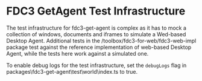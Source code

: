 # FDC3 GetAgent Test Infrastructure

The test infrastructure for fdc3-get-agent is complex as it has to mock a collection of windows, documents and iframes to simulate a Wed-based Desktop Agent. Additional tests in the /toolbox/fdc3-for-web/fdc3-web-impl package test against the reference implementation of web-based Desktop Agent, while the tests here work against a simulated one.

To enable debug logs for the test infrastructure, set the `debugLogs` flag in packages\fdc3-get-agent\test\world\index.ts to true.
